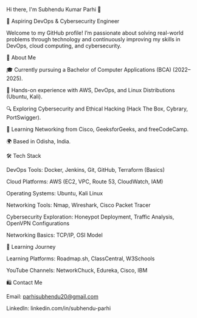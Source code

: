 Hi there, I'm Subhendu Kumar Parhi 👋

🌟 Aspiring DevOps & Cybersecurity Engineer

Welcome to my GitHub profile! I’m passionate about solving real-world problems through technology and continuously improving my skills in DevOps, cloud computing, and cybersecurity.

🌱 About Me

🎓 Currently pursuing a Bachelor of Computer Applications (BCA) (2022–2025).

🚀 Hands-on experience with AWS, DevOps, and Linux Distributions (Ubuntu, Kali).

🔍 Exploring Cybersecurity and Ethical Hacking (Hack The Box, Cybrary, PortSwigger).

📖 Learning Networking from Cisco, GeeksforGeeks, and freeCodeCamp.

🌍 Based in Odisha, India.

🛠️ Tech Stack

DevOps Tools: Docker, Jenkins, Git, GitHub, Terraform (Basics)

Cloud Platforms: AWS (EC2, VPC, Route 53, CloudWatch, IAM)

Operating Systems: Ubuntu, Kali Linux

Networking Tools: Nmap, Wireshark, Cisco Packet Tracer

Cybersecurity Exploration: Honeypot Deployment, Traffic Analysis, OpenVPN Configurations

Networking Basics: TCP/IP, OSI Model

🌟 Learning Journey

Learning Platforms: Roadmap.sh, ClassCentral, W3Schools

YouTube Channels: NetworkChuck, Edureka, Cisco, IBM

🛍️ Contact Me

Email: parhisubhendu20@gmail.com

LinkedIn: linkedin.com/in/subhendu-parhi

